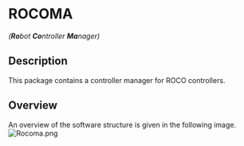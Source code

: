 # ROCOMA 
*(**Ro**bot **Co**ntroller **Ma**nager)*


## Description
This package contains a controller manager for ROCO controllers.

## Overview
An overview of the software structure is given in the following image.
![Rocoma.png](https://bitbucket.org/repo/GLj58a/images/3970331274-Rocoma.png)
